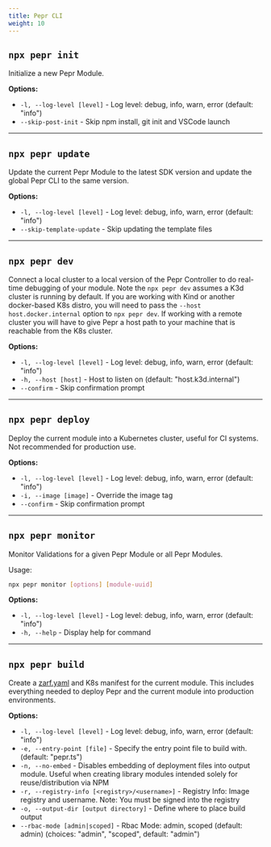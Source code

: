 ```yaml
---
title: Pepr CLI
weight: 10
---
```



## `npx pepr init`

Initialize a new Pepr Module.

**Options:**

- `-l, --log-level [level]` - Log level: debug, info, warn, error (default: "info")
- `--skip-post-init` - Skip npm install, git init and VSCode launch

---

## `npx pepr update`

Update the current Pepr Module to the latest SDK version and update the global Pepr CLI to the same version.

**Options:**

- `-l, --log-level [level]` - Log level: debug, info, warn, error (default: "info")
- `--skip-template-update` - Skip updating the template files

---

## `npx pepr dev`

Connect a local cluster to a local version of the Pepr Controller to do real-time debugging of your module. Note the `npx pepr dev` assumes a K3d cluster is running by default. If you are working with Kind or another docker-based K8s distro, you will need to pass the `--host host.docker.internal` option to `npx pepr dev`. If working with a remote cluster you will have to give Pepr a host path to your machine that is reachable from the K8s cluster.

**Options:**

- `-l, --log-level [level]` - Log level: debug, info, warn, error (default: "info")
- `-h, --host [host]` - Host to listen on (default: "host.k3d.internal")
- `--confirm` - Skip confirmation prompt

---

## `npx pepr deploy`

Deploy the current module into a Kubernetes cluster, useful for CI systems. Not recommended for production use.

**Options:**

- `-l, --log-level [level]` - Log level: debug, info, warn, error (default: "info")
- `-i, --image [image]` - Override the image tag
- `--confirm` - Skip confirmation prompt

---

## `npx pepr monitor`

Monitor Validations for a given Pepr Module or all Pepr Modules.

Usage:

```bash
npx pepr monitor [options] [module-uuid]
```

**Options:**

- `-l, --log-level [level]` - Log level: debug, info, warn, error (default: "info")
- `-h, --help` - Display help for command

---

## `npx pepr build`

Create a [zarf.yaml](https://zarf.dev) and K8s manifest for the current module. This includes everything needed to deploy Pepr and the current module into production environments.

**Options:**

- `-l, --log-level [level]` - Log level: debug, info, warn, error (default: "info")
- `-e, --entry-point [file]` - Specify the entry point file to build with. (default: "pepr.ts")
- `-n, --no-embed` - Disables embedding of deployment files into output module. Useful when creating library modules intended solely for reuse/distribution via NPM
- `-r, --registry-info [<registry>/<username>]` - Registry Info: Image registry and username. Note: You must be signed into the registry
- `-o, --output-dir [output directory]` - Define where to place build output
- `--rbac-mode [admin|scoped]` - Rbac Mode: admin, scoped (default: admin) (choices: "admin", "scoped", default: "admin")
